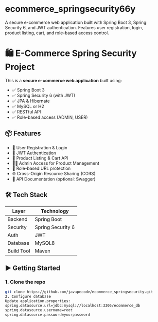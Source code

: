 # ecommerce_springsecurity66y
A secure e-commerce web application built with Spring Boot 3, Spring Security 6, and JWT authentication. Features user registration, login, product listing, cart, and role-based access control.

# 🛍️ E-Commerce Spring Security Project

This is a **secure e-commerce web application** built using:

- ✅ Spring Boot 3
- ✅ Spring Security 6 (with JWT)
- ✅ JPA & Hibernate
- ✅ MySQL or H2
- ✅ RESTful API
- ✅ Role-based access (ADMIN, USER)

## 📦 Features

- 👥 User Registration & Login
- 🔐 JWT Authentication
- 🛒 Product Listing & Cart API
- 🧑‍💼 Admin Access for Product Management
- 🚫 Role-based URL protection
- 🌐 Cross-Origin Resource Sharing (CORS)
- 📄 API Documentation (optional: Swagger)

## 🛠️ Tech Stack

| Layer          | Technology         |
|----------------|--------------------|
| Backend        | Spring Boot        |
| Security       | Spring Security 6  |
| Auth           | JWT                |
| Database       | MySQL8        |
| Build Tool     | Maven              |

## ▶️ Getting Started

### 1. Clone the repo
```bash
git clone https://github.com/javapecode/ecommerce_springsecurity.git
2. Configure database
Update application.properties:
spring.datasource.url=jdbc:mysql://localhost:3306/ecommerce_db
spring.datasource.username=root
spring.datasource.password=yourpassword
